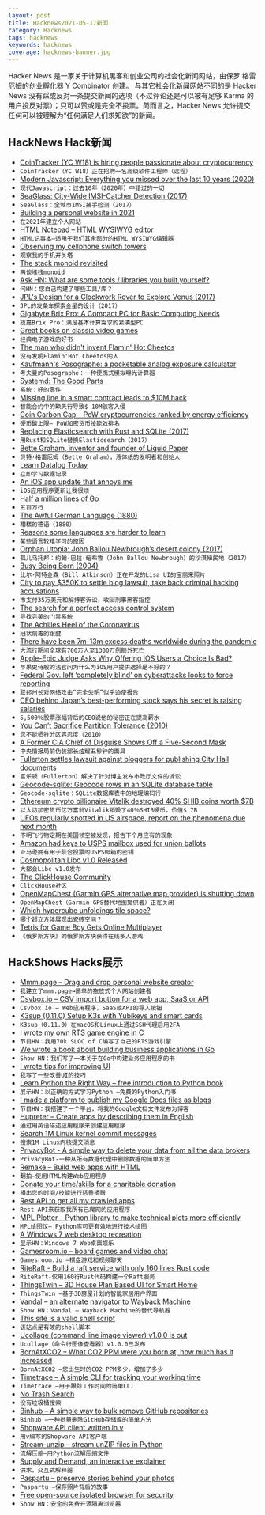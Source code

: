 ```yaml
---
layout: post
title: Hacknews2021-05-17新闻
category: Hacknews
tags: hacknews
keywords: hacknews
coverage: hacknews-banner.jpg
---
```


Hacker News 是一家关于计算机黑客和创业公司的社会化新闻网站，由保罗·格雷厄姆的创业孵化器 Y Combinator 创建。
与其它社会化新闻网站不同的是 Hacker News 没有踩或反对一条提交新闻的选项（不过评论还是可以被有足够 Karma 的用户投反对票）；只可以赞或是完全不投票。简而言之，Hacker News 允许提交任何可以被理解为“任何满足人们求知欲”的新闻。

## HackNews Hack新闻


- [CoinTracker (YC W18) is hiring people passionate about cryptocurrency](https://www.cointracker.io/careers)
- `CoinTracker（YC W18）正在招聘一名高级软件工程师（远程）`
- [Modern Javascript: Everything you missed over the last 10 years (2020)](https://turriate.com/articles/modern-javascript-everything-you-missed-over-10-years)
- `现代Javascript：过去10年（2020年）中错过的一切`
- [SeaGlass: City-Wide IMSI-Catcher Detection (2017)](https://seaglass.cs.washington.edu/)
- `SeaGlass：全城市IMSI捕手检测（2017）`
- [Building a personal website in 2021](https://origami.kosmulski.org/blog/2021-05-16-building-personal-origami-website-2021)
- `在2021年建立个人网站`
- [HTML Notepad – HTML WYSIWYG editor](https://html-notepad.com/)
- `HTML记事本–适用于我们其余部分的HTML WYSIWYG编辑器`
- [Observing my cellphone switch towers](https://fabiensanglard.net/lte/index.html)
- `观察我的手机开关塔`
- [The stack monoid revisited](https://raphlinus.github.io/gpu/2021/05/13/stack-monoid-revisited.html)
- `再谈堆栈monoid`
- [Ask HN: What are some tools / libraries you built yourself?](item?id=27171970)
- `问HN：您自己构建了哪些工具/库？`
- [JPL's Design for a Clockwork Rover to Explore Venus (2017)](https://spectrum.ieee.org/automaton/robotics/space-robots/jpl-design-for-a-clockwork-rover-to-explore-venus)
- `JPL的发条车探索金星的设计（2017）`
- [Gigabyte Brix Pro: A Compact PC for Basic Computing Needs](https://www.overclockers.com/gigabyte-brix-pro-a-compact-pc-for-basic-computing-needs/)
- `技嘉Brix Pro：满足基本计算需求的紧凑型PC`
- [Great books on classic video games](https://bossfightbooks.com)
- `经典电子游戏的好书`
- [The man who didn't invent Flamin' Hot Cheetos](https://www.msn.com/en-us/money/smallbusiness/the-man-who-didnt-invent-flamin-hot-cheetos/ar-BB1gMYd1)
- `没有发明Flamin'Hot Cheetos的人`
- [Kaufmann's Posographe: a pocketable analog exposure calculator](https://www.nzeldes.com/HOC/Posographe.htm)
- `考夫曼的Posographe：一种便携式模拟曝光计算器`
- [Systemd: The Good Parts](https://christine.website/talks/systemd-the-good-parts-2021-05-16)
- `系统：好的零件`
- [Missing line in a smart contract leads to $10M hack](https://www.rekt.news/value-rekt2/)
- `智能合约中的缺失行导致$ 10M骇客入侵`
- [Coin Carbon Cap – PoW cryptocurrencies ranked by energy efficiency](https://coincarboncap.com/)
- `硬币碳上限– PoW加密货币按能效排名`
- [Replacing Elasticsearch with Rust and SQLite (2017)](https://nickb.dev/blog/replacing-elasticsearch-with-rust-and-sqlite)
- `用Rust和SQLite替换Elasticsearch（2017）`
- [Bette Graham, inventor and founder of Liquid Paper](https://thehustle.co/the-secretary-who-turned-liquid-paper-into-a-multimillion-dollar-business/)
- `贝特·格雷厄姆（Bette Graham），液体纸的发明者和创始人`
- [Learn Datalog Today](http://www.learndatalogtoday.org)
- `立即学习数据记录`
- [An iOS app update that annoys me](https://jpmens.net/2021/05/16/an-ios-app-update-that-really-annoys-me/)
- `iOS应用程序更新让我很烦`
- [Half a million lines of Go](https://blog.khanacademy.org/half-a-million-lines-of-go/)
- `五百万行`
- [The Awful German Language (1880)](https://faculty.georgetown.edu/jod/texts/twain.german.html)
- `糟糕的德语（1880）`
- [Reasons some languages are harder to learn](https://www.economist.com/books-and-arts/2021/05/08/the-real-reasons-some-languages-are-harder-to-learn)
- `某些语言较难学习的原因`
- [Orphan Utopia: John Ballou Newbrough’s desert colony (2017)](https://www.cabinetmagazine.org/issues/63/mcconnell.php)
- `孤儿乌托邦：约翰·巴拉·纽布鲁（John Ballou Newbrough）的沙漠殖民地（2017）`
- [Busy Being Born (2004)](https://www.folklore.org/StoryView.py?project=Macintosh&story=Busy_Being_Born.txt)
- `比尔·阿特金森（Bill Atkinson）正在开发的Lisa UI的宝丽来照片`
- [City to pay $350K to settle blog lawsuit, take back criminal hacking accusations](https://ktla.com/news/local-news/fullerton-to-pay-350k-to-settle-lawsuit-against-bloggers-take-back-criminal-hacking-accusations/)
- `市支付35万美元和解博客诉讼，收回刑事黑客指控`
- [The search for a perfect access control system](https://goteleport.com/blog/access-controls/)
- `寻找完美的门禁系统`
- [The Achilles Heel of the Coronavirus](https://ethz.ch/en/news-and-events/eth-news/news/2021/05/the-achilles-heel-of-the-coronavirus.html)
- `冠状病毒的跟腱`
- [There have been 7m-13m excess deaths worldwide during the pandemic](https://www.economist.com/briefing/2021/05/15/there-have-been-7m-13m-excess-deaths-worldwide-during-the-pandemic)
- `大流行期间全球有700万人至1300万例额外死亡`
- [Apple-Epic Judge Asks Why Offering iOS Users a Choice Is Bad?](https://www.pcmag.com/news/apple-epic-judge-asks-why-offering-consumers-a-choice-is-bad?)
- `苹果史诗般的法官问为什么为iOS用户提供选择是不好的？`
- [Federal Gov. left ‘completely blind’ on cyberattacks looks to force reporting](https://www.politico.com/news/2021/05/15/congress-colonial-pipeline-disclosure-488406)
- `联邦州长对网络攻击“完全失明”似乎迫使报告`
- [CEO behind Japan’s best-performing stock says his secret is raising salaries](https://www.bloomberg.com/news/articles/2021-05-16/ceo-behind-5-500-stock-gain-says-his-secret-is-raising-salaries)
- `5,500％股票涨幅背后的CEO说他的秘密正在提高薪水`
- [You Can’t Sacrifice Partition Tolerance (2010)](https://codahale.com/you-cant-sacrifice-partition-tolerance/)
- `您不能牺牲分区容忍度（2010）`
- [A Former CIA Chief of Disguise Shows Off a Five-Second Mask](https://www.atlasobscura.com/videos/cia-chief-of-disguise-hollywood-mask)
- `中央情报局前伪装部长炫耀五秒钟的面具`
- [Fullerton settles lawsuit against bloggers for publishing City Hall documents](https://voiceofoc.org/2021/05/fullerton-settles-lawsuit-against-local-bloggers-for-publishing-secret-city-hall-documents-including-police-misconduct-records/)
- `富乐顿（Fullerton）解决了针对博主发布市政厅文件的诉讼`
- [Geocode-sqlite: Geocode rows in an SQLite database table](https://github.com/eyeseast/geocode-sqlite)
- `Geocode-sqlite：SQLite数据库表中的地理编码行`
- [Ethereum crypto billionaire Vitalik destroyed 40% SHIB coins worth $7B](https://blockcrunch.co/2021/05/17/vitalik-burned-40-shiba-inu-shib-coins/)
- `以太坊加密货币亿万富翁Vitalik销毁了40％SHIB硬币，价值$ 7B`
- [UFOs regularly spotted in US airspace, report on the phenomena due next month](https://www.cbsnews.com/news/ufo-military-intelligence-60-minutes-2021-05-16/)
- `不明飞行物定期在美国领空被发现，报告下个月应有的现象`
- [Amazon had keys to USPS mailbox used for union ballots](https://www.aljazeera.com/economy/2021/5/14/amazon-had-keys-to-usps-mailbox-used-for-union-ballots-report)
- `亚马逊拥有用于联合投票的USPS邮箱的密钥`
- [Cosmopolitan Libc v1.0 Released](https://github.com/jart/cosmopolitan/releases/tag/1.0)
- `大都会Libc v1.0发布`
- [The ClickHouse Community](https://clickhouse.tech/blog/en/2020/the-clickhouse-community/)
- `ClickHouse社区`
- [OpenMapChest (Garmin GPS alternative map provider) is shutting down](https://www.openmapchest.org/shutting-down/)
- `OpenMapChest（Garmin GPS替代地图提供者）正在关闭`
- [Which hypercube unfoldings tile space?](https://whuts.org/)
- `哪个超立方体展现出瓷砖空间？`
- [Tetris for Game Boy Gets Online Multiplayer](https://hackaday.com/2021/05/10/tetris-for-game-boy-gets-online-multiplayer/)
- `《俄罗斯方块》的俄罗斯方块获得在线多人游戏`


## HackShows Hacks展示

- [ Mmm.page – Drag and drop personal website creator](https://build.mmm.page)
- `我建立了mmm.page→简单的拖放式个人网站创建者`
- [ Csvbox.io – CSV import button for a web app, SaaS or API](https://csvbox.io)
- `Csvbox.io – Web应用程序，SaaS或API的导入按钮`
- [ K3sup (0.11.0) Setup K3s with Yubikeys and smart cards](https://github.com/alexellis/k3sup/releases/tag/0.11.0)
- `K3sup（0.11.0）在macOS和Linux上通过SSH代理启用2FA`
- [ I wrote my own RTS game engine in C](https://github.com/eduard-permyakov/permafrost-engine)
- `节目HN：我用70k SLOC of C编写了自己的RTS游戏引擎`
- [ We wrote a book about building business applications in Go](https://threedots.tech/go-with-the-domain/)
- `Show HN：我们写了一本关于在Go中构建业务应用程序的书`
- [ I wrote tips for improving UI](https://fifty.user-interface.io/)
- `我写了一些改善UI的技巧`
- [ Learn Python the Right Way – free introduction to Python book](https://learnpythontherightway.com)
- `展示HN：以正确的方式学习Python –免费的Python入门书`
- [ I made a platform to publish my Google Docs files as blogs](https://hexo.press)
- `节目HN：我搭建了一个平台，将我的Google文档文件发布为博客`
- [ Hupreter – Create apps by describing them in English](item?id=27142897)
- `通过用英语描述应用程序来创建应用程序`
- [ Search 1M Linux kernel commit messages](https://linux-commits-search.typesense.org/)
- `搜索1M Linux内核提交消息`
- [ PrivacyBot - A simple way to delete your data from all the data brokers](https://privacybot.io/)
- `PrivacyBot-一种从所有数据代理中删除数据的简单方法`
- [ Remake – Build web apps with HTML](https://remaketheweb.com/)
- `翻拍–使用HTML构建Web应用程序`
- [ Donate your time/skills for a charitable donation](https://onehumanrace.io)
- `捐出您的时间/技能进行慈善捐赠`
- [ Rest API to get all my crawled apps](https://ideasfilter.com/?page=api)
- `Rest API来获取我所有已爬网的应用程序`
- [ MPL Plotter – Python library to make technical plots more efficiently](https://github.com/antonlopezr/mpl_plotter)
- `MPL绘图仪– Python库可更有效地进行技术绘图`
- [ A Windows 7 web desktop recreation](https://desk.glitchy.website)
- `显示HN：Windows 7 Web桌面娱乐`
- [ Gamesroom.io – board games and video chat](https://gamesroom.io)
- `Gamesroom.io –棋盘游戏和视频聊天`
- [ RiteRaft - Build a raft service with only 160 lines Rust code](https://github.com/ritedb/riteraft)
- `RiteRaft-仅用160行Rust代码构建一个Raft服务`
- [ ThingsTwin – 3D House Plan Based UI for Smart Home](http://thingstwin.com/)
- `ThingsTwin –基于3D房屋计划的智能家居用户界面`
- [ Vandal – an alternate navigator to Wayback Machine](https://vegetableman.github.io/vandal/)
- `Show HN：Vandal – Wayback Machine的替代导航器`
- [ This site is a valid shell script](https://curlpipesh.me/)
- `该站点是有效的shell脚本`
- [ Ucollage (command line image viewer) v1.0.0 is out](https://github.com/ckardaris/ucollage/releases/tag/v1.0.0)
- `Ucollage（命令行图像查看器）v1.0.0已发布`
- [ BornAtXCO2 – What CO2 PPM were you born at, how much has it increased](https://born-at-x-co2.agiliq.com/)
- `BornAtXCO2 –您出生时的CO2 PPM多少，增加了多少`
- [ Timetrace – A simple CLI for tracking your working time](https://github.com/dominikbraun/timetrace)
- `Timetrace –用于跟踪工作时间的简单CLI`
- [ No Trash Search](https://notrashsearch.github.io/)
- `没有垃圾桶搜索`
- [ Binhub – A simple way to bulk remove GitHub repositories](http://binhub.vercel.app/)
- `Binhub –一种批量删除GitHub存储库的简单方法`
- [ Shopware API client written in v](https://github.com/treffner/v-shopware-api-client)
- `用v编写的Shopware API客户端`
- [ Stream-unzip – stream unZIP files in Python](https://github.com/uktrade/stream-unzip)
- `流解压缩–用Python流解压缩文件`
- [ Supply and Demand, an interactive explainer](https://www.catem.be/app/sd-explainer/)
- `供求，交互式解释器`
- [ Paspartu – preserve stories behind your photos](https://github.com/dnmca/paspartu)
- `Paspartu –保存照片背后的故事`
- [ Free open-source isolated browser for security](https://github.com/i5ik/ViewFinderJS)
- `Show HN：安全的免费开源隔离浏览器`

